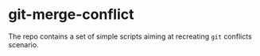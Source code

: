 # git-merge-conflict


The repo contains a set of simple scripts aiming at recreating `git` conflicts scenario.